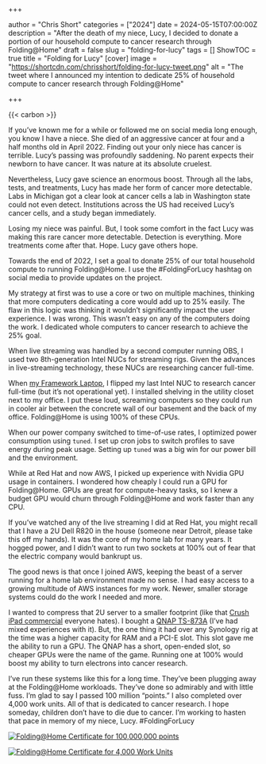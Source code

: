 +++

author = "Chris Short"
categories = ["2024"]
date = 2024-05-15T07:00:00Z
description = "After the death of my niece, Lucy, I decided to donate a portion of our household compute to cancer research through Folding@Home"
draft = false
slug = "folding-for-lucy"
tags = []
ShowTOC = true
title = "Folding for Lucy"
[cover]
image = "https://shortcdn.com/chrisshort/folding-for-lucy-tweet.png"
alt = "The tweet where I announced my intention to dedicate 25% of household compute to cancer research through Folding@Home"

+++

{{< carbon >}}

If you’ve known me for a while or followed me on social media long enough, you know I have a niece. She died of an aggressive cancer at four and a half months old in April 2022. Finding out your only niece has cancer is terrible. Lucy’s passing was profoundly saddening. No parent expects their newborn to have cancer. It was nature at its absolute cruelest.

Nevertheless, Lucy gave science an enormous boost. Through all the labs, tests, and treatments, Lucy has made her form of cancer more detectable. Labs in Michigan got a clear look at cancer cells a lab in Washington state could not even detect. Institutions across the US had received Lucy’s cancer cells, and a study began immediately.

Losing my niece was painful. But, I took some comfort in the fact Lucy was making this rare cancer more detectable. Detection is everything. More treatments come after that. Hope. Lucy gave others hope.

Towards the end of 2022, I set a goal to donate 25% of our total household compute to running Folding@Home. I use the #FoldingForLucy hashtag on social media to provide updates on the project.

My strategy at first was to use a core or two on multiple machines, thinking that more computers dedicating a core would add up to 25% easily. The flaw in this logic was thinking it wouldn’t significantly impact the user experience. I was wrong. This wasn’t easy on any of the computers doing the work. I dedicated whole computers to cancer research to achieve the 25% goal.

When live streaming was handled by a second computer running OBS, I used two 8th-generation Intel NUCs for streaming rigs. Given the advances in live-streaming technology, these NUCs are researching cancer full-time.

When [my Framework Laptop](https://www.flickr.com/photos/chris-short/albums/72177720316779405), I flipped my last Intel NUC to research cancer full-time (but it’s not operational yet). I installed shelving in the utility closet next to my office. I put these loud, screaming computers so they could run in cooler air between the concrete wall of our basement and the back of my office. Folding@Home is using 100% of these CPUs.

When our power company switched to time-of-use rates, I optimized power consumption using `tuned`. I set up cron jobs to switch profiles to save energy during peak usage. Setting up `tuned` was a big win for our power bill and the environment.

While at Red Hat and now AWS, I picked up experience with Nvidia GPU usage in containers. I wondered how cheaply I could run a GPU for Folding@Home. GPUs are great for compute-heavy tasks, so I knew a budget GPU would churn through Folding@Home and work faster than any CPU.

If you’ve watched any of the live streaming I did at Red Hat, you might recall that I have a 2U Dell R820 in the house (someone near Detroit, please take this off my hands). It was the core of my home lab for many years. It hogged power, and I didn’t want to run two sockets at 100% out of fear that the electric company would bankrupt us. 

The good news is that once I joined AWS, keeping the beast of a server running for a home lab environment made no sense. I had easy access to a growing multitude of AWS instances for my work. Newer, smaller storage systems could do the work I needed and more.

I wanted to compress that 2U server to a smaller footprint (like that [Crush iPad commercial](https://shortcdn.com/chrisshort/crush-apple-ipad-pro.mp4) everyone hates). I bought a [QNAP TS-873A](https://www.qnap.com/en-us/product/ts-873a) (I’ve had mixed experiences with it). But, the one thing it had over any Synology rig at the time was a higher capacity for RAM and a PCI-E slot. This slot gave me the ability to run a GPU. The QNAP has a short, open-ended slot, so cheaper GPUs were the name of the game. Running one at 100% would boost my ability to turn electrons into cancer research.

I’ve run these systems like this for a long time. They’ve been plugging away at the Folding@Home workloads. They’ve done so admirably and with little fuss. I’m glad to say I passed 100 million “points.” I also completed over 4,000 work units. All of that is dedicated to cancer research. I hope someday, children don’t have to die due to cancer. I’m working to hasten that pace in memory of my niece, Lucy. #FoldingForLucy

[![Folding@Home Certificate for 100,000,000 points](https://shortcdn.com/chrisshort/FoldingAtHome-points-certificate-69764384.jpg)](https://stats.foldingathome.org/donor/id/69764384)

[![Folding@Home Certificate for 4,000 Work Units](https://shortcdn.com/chrisshort/FoldingAtHome-wus-certificate-69764384.jpg)](https://stats.foldingathome.org/donor/id/69764384)
